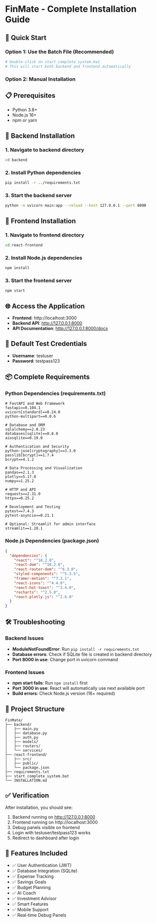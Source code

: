 # FinMate - Complete Installation Guide

## 🚀 Quick Start

### Option 1: Use the Batch File (Recommended)
```bash
# Double-click on start_complete_system.bat
# This will start both backend and frontend automatically
```

### Option 2: Manual Installation

## 📋 Prerequisites
- Python 3.8+ 
- Node.js 16+
- npm or yarn

## 🔧 Backend Installation

### 1. Navigate to backend directory
```bash
cd backend
```

### 2. Install Python dependencies
```bash
pip install -r ../requirements.txt
```

### 3. Start the backend server
```bash
python -m uvicorn main:app --reload --host 127.0.0.1 --port 8000
```

## 🎨 Frontend Installation

### 1. Navigate to frontend directory
```bash
cd react-frontend
```

### 2. Install Node.js dependencies
```bash
npm install
```

### 3. Start the frontend server
```bash
npm start
```

## 🌐 Access the Application

- **Frontend**: http://localhost:3000
- **Backend API**: http://127.0.0.1:8000
- **API Documentation**: http://127.0.0.1:8000/docs

## 🔐 Default Test Credentials

- **Username**: testuser
- **Password**: testpass123

## 📦 Complete Requirements

### Python Dependencies (requirements.txt)
```
# FastAPI and Web Framework
fastapi==0.104.1
uvicorn[standard]==0.24.0
python-multipart==0.0.6

# Database and ORM
sqlalchemy==2.0.23
databases[sqlite]==0.8.0
aiosqlite==0.19.0

# Authentication and Security
python-jose[cryptography]==3.3.0
passlib[bcrypt]==1.7.4
bcrypt==4.1.2

# Data Processing and Visualization
pandas==2.1.3
plotly==5.17.0
numpy==1.25.2

# HTTP and API
requests==2.31.0
httpx==0.25.2

# Development and Testing
pytest==7.4.3
pytest-asyncio==0.21.1

# Optional: Streamlit for admin interface
streamlit==1.28.1
```

### Node.js Dependencies (package.json)
```json
{
  "dependencies": {
    "react": "^18.2.0",
    "react-dom": "^18.2.0",
    "react-router-dom": "^6.3.0",
    "styled-components": "^5.3.5",
    "framer-motion": "^7.2.1",
    "react-icons": "^4.4.0",
    "react-hot-toast": "^2.4.0",
    "recharts": "^2.5.0",
    "react-plotly.js": "^2.6.0"
  }
}
```

## 🛠️ Troubleshooting

### Backend Issues
- **ModuleNotFoundError**: Run `pip install -r requirements.txt`
- **Database errors**: Check if SQLite file is created in backend directory
- **Port 8000 in use**: Change port in uvicorn command

### Frontend Issues
- **npm start fails**: Run `npm install` first
- **Port 3000 in use**: React will automatically use next available port
- **Build errors**: Check Node.js version (16+ required)

## 📁 Project Structure
```
FinMate/
├── backend/
│   ├── main.py
│   ├── database.py
│   ├── auth.py
│   ├── models/
│   ├── routers/
│   └── services/
├── react-frontend/
│   ├── src/
│   ├── public/
│   └── package.json
├── requirements.txt
├── start_complete_system.bat
└── INSTALLATION.md
```

## ✅ Verification

After installation, you should see:
1. Backend running on http://127.0.0.1:8000
2. Frontend running on http://localhost:3000
3. Debug panels visible on frontend
4. Login with testuser/testpass123 works
5. Redirect to dashboard after login

## 🎯 Features Included

- ✅ User Authentication (JWT)
- ✅ Database Integration (SQLite)
- ✅ Expense Tracking
- ✅ Savings Goals
- ✅ Budget Planning
- ✅ AI Coach
- ✅ Investment Advisor
- ✅ Smart Features
- ✅ Mobile Support
- ✅ Real-time Debug Panels
